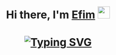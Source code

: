 <h1 align="center">Hi there, I'm <a href="https://daniilshat.ru/" target="_blank">Efim</a> 
<img src="https://github.com/blackcater/blackcater/raw/main/images/Hi.gif" height="32"/></h1>
<h1  align="center"><a href="https://git.io/typing-svg"><img src="https://readme-typing-svg.herokuapp.com?font=Fira+Code&size=22&duration=6000&pause=1000&color=469A34&width=435&lines=Blebaba+love+frogs+very+much!" alt="Typing SVG" /></a>
